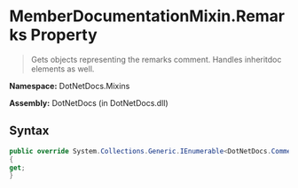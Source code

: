 # MemberDocumentationMixin.Remarks Property
> Gets objects representing the remarks comment.  Handles inheritdoc elements as well.

**Namespace:** DotNetDocs.Mixins

**Assembly:** DotNetDocs (in DotNetDocs.dll)
## Syntax
```csharp
public override System.Collections.Generic.IEnumerable<DotNetDocs.CommentBlockElements.ICommentBlockElement> Remarks
{
get;
}
```
